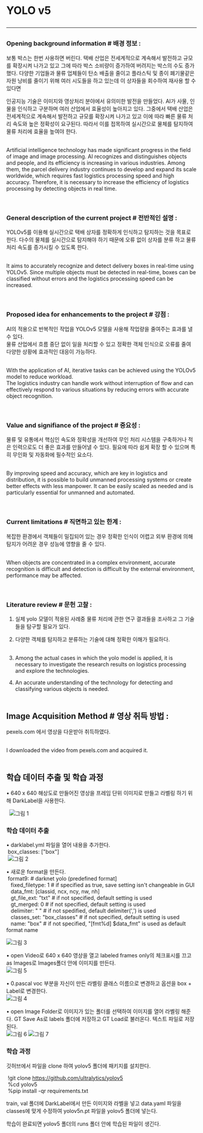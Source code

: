 # YOLO v5 <hr>
### Opening background information # 배경 정보 :
보통 박스는 한번 사용하면 버린다. 택배 산업은 전세계적으로 계속해서 발전하고 규모를 확장시켜 나가고 있고 그에 따라 박스 소비량이 증가하여 버려지는 박스의 수도 증가했다. 다양한 기업들과 물류 업체들이 탄소 배출을 줄이고 플라스틱 및 종이 폐기물같은 자원 낭비를 줄이기 위해 여러 시도들을 하고 있는데 이 상자들을 회수하여 재사용 할 수 있다면 

  인공지능 기술은 이미지와 영상처리 분야에서 유의미한 발전을 만들었다. AI가 사물, 인물을 인식하고 구분하며 여러 산업에서 효율성이 높아지고 있다. 
그중에서 택배 산업은 전세계적으로 계속해서 발전하고 규모를 확장시켜 나가고 있고 이에 따라 빠른 물류 처리 속도와 높은 정확성이 요구된다. 따라서 이를 접목하여 실시간으로 물체를 탐지하여 물류 처리에 효율을 높여야 한다. <br><br>


Artificial intelligence technology has made significant progress in the field of image and image processing. AI recognizes and distinguishes objects and people, and its efficiency is increasing in various industries. Among them, the parcel delivery industry continues to develop and expand its scale worldwide, which requires fast logistics processing speed and high accuracy. Therefore, it is necessary to increase the efficiency of logistics processing by detecting objects in real time. <br><br>

#
### General description of the current project # 전반적인 설명 :
YOLOv5를 이용해 실시간으로 택배 상자를 정확하게 인식하고 탐지하는 것을 목표로 한다. 다수의 물체를 실시간으로 탐지해야 하기 때문에 오류 없이 상자를 분류 하고 물류 처리 속도를 증가시킬 수 있도록 한다. <br><br>

It aims to accurately recognize and detect delivery boxes in real-time using YOLOv5. Since multiple objects must be detected in real-time, boxes can be classified without errors and the logistics processing speed can be increased. <br><br>

#
### Proposed idea for enhancements to the project # 강점 :
AI의 적용으로 반복적인 작업을 YOLOv5 모델을 사용해 작업량을 줄여주는 효과를 낼 수 있다.<br>
물류 산업에서 흐름 중단 없이 일을 처리할 수 있고 정확한 객체 인식으로 오류를 줄여 다양한 상황에 효과적인 대응이 가능하다. <br><br>

With the application of AI, iterative tasks can be achieved using the YOLOv5 model to reduce workload.<br>
The logistics industry can handle work without interruption of flow and can effectively respond to various situations by reducing errors with accurate object recognition. <br><br>

#
### Value and signifiance of the project # 중요성 :
물류 및 유통에서 핵심인 속도와 정확성을 개선하여 무인 처리 시스템을 구축하거나 적은 인력으로도 더 좋은 효과를 만들어낼 수 있다.
필요에 따라 쉽게 확장 할 수 있으며 특히 무인화 및 자동화에 필수적인 요소다.
<br><br>

By improving speed and accuracy, which are key in logistics and distribution, it is possible to build unmanned processing systems or create better effects with less manpower.
It can be easily scaled as needed and is particularly essential for unmanned and automated. <br><br>

#
### Current limitations # 직면하고 있는 한계 : 
복잡한 환경에서 객체들이 밀집되어 있는 경우 정확한 인식이 어렵고 외부 환경에 의해 탐지가 어려운 경우 성능에 영향을 줄 수 있다. <br><br>

When objects are concentrated in a complex environment, accurate recognition is difficult and detection is difficult by the external environment, performance may be affected. <br><br>

#
### Literature review # 문헌 고찰 : 
1. 실제 yolo 모델이 적용된 사례중 물류 처리에 관한 연구 결과들을 조사하고 그 기술들을 탐구할 필요가 있다.
2. 다양한 객체를 탐지하고 분류하는 기술에 대해 정확한 이해가 필요하다. <br><br>

1. Among the actual cases in which the yolo model is applied, it is necessary to investigate the research results on logistics processing and explore the technologies.
2. An accurate understanding of the technology for detecting and classifying various objects is needed. <br><br>


## Image Acquisition Method # 영상 취득 방법 :
pexels.com 에서 영상을 다운받아 취득하였다. <br><br>

I downloaded the video from pexels.com and acquired it.<br><br>

## 학습 데이터 추출 및 학습 과정
&bull; 640 x 640 해상도로 만들어진 영상을 프레임 단위 이미지로 만들고 라벨링 하기 위해 DarkLabel을 사용한다.

&nbsp; ![그림 1](https://github.com/user-attachments/assets/6f9c61bb-fd8d-4cb2-84a8-621a273dd173)

### 학습 데이터 추출
&bull; darklabel.yml 파일을 열어 내용을 추가한다.<br>
&nbsp;box_classes: ["box"] <br>
&nbsp;![그림 2](https://github.com/user-attachments/assets/665e6d85-a36c-4eaf-8e8d-7850c4818832)

&bull; 새로운 format을 만든다.<br>
&nbsp;format9:    # darknet yolo (predefined format] <br>
&nbsp;&nbsp;  fixed_filetype: 1                 # if specified as true, save setting isn't changeable in GUI <br>
&nbsp;&nbsp;  data_fmt: [classid, ncx, ncy, nw, nh] <br>
&nbsp;&nbsp;  gt_file_ext: "txt"                 # if not specified, default setting is used <br>
&nbsp;&nbsp;  gt_merged: 0                    # if not specified, default setting is used <br>
&nbsp;&nbsp;  delimiter: " "                     # if not spedified, default delimiter(',') is used <br>
&nbsp;&nbsp; classes_set: "box_classes"     # if not specified, default setting is used <br>
&nbsp;&nbsp;  name: "box"           # if not specified, "[fmt%d] $data_fmt" is used as default format name <br>

![그림 3](https://github.com/user-attachments/assets/5a55d897-29e3-409f-899c-6afaad7d61a2)

&bull; open Video로 640 x 640 영상을 열고 labeled frames only의 체크표시를 끄고 as Images로 Images폴더 안에 이미지를 만든다.<br>
![그림 5](https://github.com/user-attachments/assets/aefb2c11-748a-4ba9-bf94-045b847e0c05)

&bull; 0.pascal voc 부분을 자신이 만든 라벨링 클래스 이름으로 변경하고 옵션을 box + Label로 변경한다.<br>
![그림 4](https://github.com/user-attachments/assets/05058bf8-79c0-43d6-9291-dac0dafeeae7)

&bull; open Image Folder로 이미지가 있는 폴더를 선택하여 이미지를 열어 라벨링 해준다. GT Save As로 labels 폴더에 저장하고 GT Load로 불러온다. 텍스트 파일로 저장된다.<br>
![그림 6](https://github.com/user-attachments/assets/8a0721ab-1c40-4de4-9c14-478ef1586477)
![그림 7](https://github.com/user-attachments/assets/17a13cee-bc88-4546-9288-395f1f6fa572)

### 학습 과정
깃허브에서 파일을 clone 하여 yolov5 폴더에 패키지를 설치한다.

&nbsp;!git clone https://github.com/ultralytics/yolov5 <br>
&nbsp;%cd yolov5 <br>
&nbsp;%pip install -qr requirements.txt <br>

train, val 폴더에 DarkLabel에서 만든 이미지와 라벨을 넣고 data.yaml 파일을 classes에 맞게 수정하여 yolov5n.pt 파일을 yolov5 폴더에 넣는다.

학습이 완료되면 yolov5 폴더의 runs 폴더 안에 학습된 파일이 생긴다.
